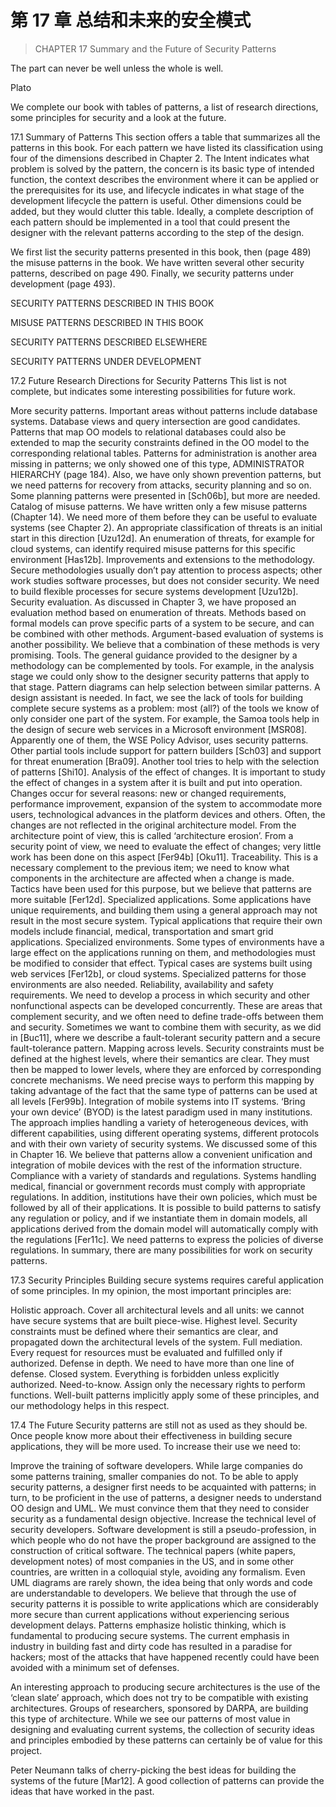 # 第 17 章 总结和未来的安全模式

> CHAPTER 17 Summary and the Future of Security Patterns

The part can never be well unless the whole is well.

Plato

We complete our book with tables of patterns, a list of research directions, some principles for security and a look at the future.

17.1 Summary of Patterns
This section offers a table that summarizes all the patterns in this book. For each pattern we have listed its classification using four of the dimensions described in Chapter 2. The Intent indicates what problem is solved by the pattern, the concern is its basic type of intended function, the context describes the environment where it can be applied or the prerequisites for its use, and lifecycle indicates in what stage of the development lifecycle the pattern is useful. Other dimensions could be added, but they would clutter this table. Ideally, a complete description of each pattern should be implemented in a tool that could present the designer with the relevant patterns according to the step of the design.

We first list the security patterns presented in this book, then (page 489) the misuse patterns in the book. We have written several other security patterns, described on page 490. Finally, we security patterns under development (page 493).

SECURITY PATTERNS DESCRIBED IN THIS BOOK




















MISUSE PATTERNS DESCRIBED IN THIS BOOK




SECURITY PATTERNS DESCRIBED ELSEWHERE








SECURITY PATTERNS UNDER DEVELOPMENT




17.2 Future Research Directions for Security Patterns
This list is not complete, but indicates some interesting possibilities for future work.

 More security patterns. Important areas without patterns include database systems. Database views and query intersection are good candidates. Patterns that map OO models to relational databases could also be extended to map the security constraints defined in the OO model to the corresponding relational tables.
Patterns for administration is another area missing in patterns; we only showed one of this type, ADMINISTRATOR HIERARCHY (page 184). Also, we have only shown prevention patterns, but we need patterns for recovery from attacks, security planning and so on. Some planning patterns were presented in [Sch06b], but more are needed.
 Catalog of misuse patterns. We have written only a few misuse patterns (Chapter 14). We need more of them before they can be useful to evaluate systems (see Chapter 2). An appropriate classification of threats is an initial start in this direction [Uzu12d]. An enumeration of threats, for example for cloud systems, can identify required misuse patterns for this specific environment [Has12b].
 Improvements and extensions to the methodology. Secure methodologies usually don’t pay attention to process aspects; other work studies software processes, but does not consider security. We need to build flexible processes for secure systems development [Uzu12b].
 Security evaluation. As discussed in Chapter 3, we have proposed an evaluation method based on enumeration of threats. Methods based on formal models can prove specific parts of a system to be secure, and can be combined with other methods. Argument-based evaluation of systems is another possibility. We believe that a combination of these methods is very promising.
 Tools. The general guidance provided to the designer by a methodology can be complemented by tools. For example, in the analysis stage we could only show to the designer security patterns that apply to that stage. Pattern diagrams can help selection between similar patterns. A design assistant is needed. In fact, we see the lack of tools for building complete secure systems as a problem: most (all?) of the tools we know of only consider one part of the system. For example, the Samoa tools help in the design of secure web services in a Microsoft environment [MSR08]. Apparently one of them, the WSE Policy Advisor, uses security patterns. Other partial tools include support for pattern builders [Sch03] and support for threat enumeration [Bra09]. Another tool tries to help with the selection of patterns [Shi10].
 Analysis of the effect of changes. It is important to study the effect of changes in a system after it is built and put into operation. Changes occur for several reasons: new or changed requirements, performance improvement, expansion of the system to accommodate more users, technological advances in the platform devices and others. Often, the changes are not reflected in the original architecture model. From the architecture point of view, this is called ‘architecture erosion’. From a security point of view, we need to evaluate the effect of changes; very little work has been done on this aspect [Fer94b] [Oku11].
 Traceability. This is a necessary complement to the previous item; we need to know what components in the architecture are affected when a change is made. Tactics have been used for this purpose, but we believe that patterns are more suitable [Fer12d].
 Specialized applications. Some applications have unique requirements, and building them using a general approach may not result in the most secure system. Typical applications that require their own models include financial, medical, transportation and smart grid applications.
 Specialized environments. Some types of environments have a large effect on the applications running on them, and methodologies must be modified to consider that effect. Typical cases are systems built using web services [Fer12b], or cloud systems. Specialized patterns for those environments are also needed.
 Reliability, availability and safety requirements. We need to develop a process in which security and other nonfunctional aspects can be developed concurrently. These are areas that complement security, and we often need to define trade-offs between them and security. Sometimes we want to combine them with security, as we did in [Buc11], where we describe a fault-tolerant security pattern and a secure fault-tolerance pattern.
 Mapping across levels. Security constraints must be defined at the highest levels, where their semantics are clear. They must then be mapped to lower levels, where they are enforced by corresponding concrete mechanisms. We need precise ways to perform this mapping by taking advantage of the fact that the same type of patterns can be used at all levels [Fer99b].
 Integration of mobile systems into IT systems. ‘Bring your own device’ (BYOD) is the latest paradigm used in many institutions. The approach implies handling a variety of heterogeneous devices, with different capabilities, using different operating systems, different protocols and with their own variety of security systems. We discussed some of this in Chapter 16. We believe that patterns allow a convenient unification and integration of mobile devices with the rest of the information structure.
 Compliance with a variety of standards and regulations. Systems handling medical, financial or government records must comply with appropriate regulations. In addition, institutions have their own policies, which must be followed by all of their applications. It is possible to build patterns to satisfy any regulation or policy, and if we instantiate them in domain models, all applications derived from the domain model will automatically comply with the regulations [Fer11c]. We need patterns to express the policies of diverse regulations.
In summary, there are many possibilities for work on security patterns.

17.3 Security Principles
Building secure systems requires careful application of some principles. In my opinion, the most important principles are:

 Holistic approach. Cover all architectural levels and all units: we cannot have secure systems that are built piece-wise.
 Highest level. Security constraints must be defined where their semantics are clear, and propagated down the architectural levels of the system.
 Full mediation. Every request for resources must be evaluated and fulfilled only if authorized.
 Defense in depth. We need to have more than one line of defense.
 Closed system. Everything is forbidden unless explicitly authorized.
 Need-to-know. Assign only the necessary rights to perform functions.
Well-built patterns implicitly apply some of these principles, and our methodology helps in this respect.

17.4 The Future
Security patterns are still not as used as they should be. Once people know more about their effectiveness in building secure applications, they will be more used. To increase their use we need to:

 Improve the training of software developers. While large companies do some patterns training, smaller companies do not. To be able to apply security patterns, a designer first needs to be acquainted with patterns; in turn, to be proficient in the use of patterns, a designer needs to understand OO design and UML. We must convince them that they need to consider security as a fundamental design objective.
 Increase the technical level of security developers. Software development is still a pseudo-profession, in which people who do not have the proper background are assigned to the construction of critical software. The technical papers (white papers, development notes) of most companies in the US, and in some other countries, are written in a colloquial style, avoiding any formalism. Even UML diagrams are rarely shown, the idea being that only words and code are understandable to developers.
We believe that through the use of security patterns it is possible to write applications which are considerably more secure than current applications without experiencing serious development delays. Patterns emphasize holistic thinking, which is fundamental to producing secure systems. The current emphasis in industry in building fast and dirty code has resulted in a paradise for hackers; most of the attacks that have happened recently could have been avoided with a minimum set of defenses.

An interesting approach to producing secure architectures is the use of the ‘clean slate’ approach, which does not try to be compatible with existing architectures. Groups of researchers, sponsored by DARPA, are building this type of architecture. While we see our patterns of most value in designing and evaluating current systems, the collection of security ideas and principles embodied by these patterns can certainly be of value for this project.

Peter Neumann talks of cherry-picking the best ideas for building the systems of the future [Mar12]. A good collection of patterns can provide the ideas that have worked in the past.